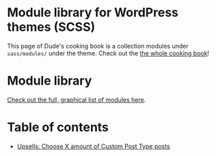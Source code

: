 # Module library for WordPress themes (SCSS)

This page of Dude's cooking book is a collection modules under `sass/modules/` under the theme. Check out the [the whole cooking book](../README.md)!

# Module library

[Check out the full, graphical list of modules here](List%20of%20modules.md).

# Table of contents

- [Upsells: Choose X amount of Custom Post Type posts](_upsell-choose-cpt.scss)